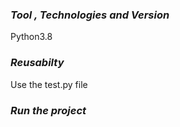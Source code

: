 ### *Tool , Technologies and Version*

Python3.8

### *Reusabilty*
Use the test.py file

### *Run the project*
